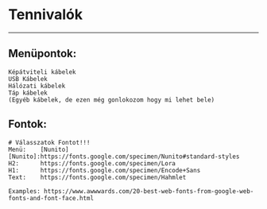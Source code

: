 # Tennivalók
<!-- blank line -->
----
<!-- blank line -->
## Menüpontok:
    Képátviteli kábelek
    USB Kábelek
    Hálózati kábelek
    Táp kábelek
    (Egyéb kábelek, de ezen még gonlokozom hogy mi lehet bele)

## Fontok:
    # Válasszatok Fontot!!!
    Menü:    [Nunito] [Nunito]:https://fonts.google.com/specimen/Nunito#standard-styles
    H2:      https://fonts.google.com/specimen/Lora
    H1:      https://fonts.google.com/specimen/Encode+Sans
    Text:    https://fonts.google.com/specimen/Hahmlet

    Examples: https://www.awwwards.com/20-best-web-fonts-from-google-web-fonts-and-font-face.html